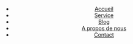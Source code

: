 <html lang="en">
<head>
    <meta charset="UTF-8">
    <meta name="viewport" content="width=device-width, initial-scale=1.0">
    <title>Projret</title>
    <link rel="stylesheet" href="Projet.css">
</head>
<body>
    <header>
        <div class="Principale">
        </div>
        <ul>
            <li class="active">
                <a href="#">Accueil</a>
            </li>
            <li>
                <a href="#">Service</a>
            </li>
            <li>
                <a href="#">Blog</a>
            </li>
            <li>
                <a href="#">A propos de nous</a>
            </li>
            <li>
                <a href="#">Contact</a>
            </li>
        </ul>
    </header>
    
</body>
</html>
